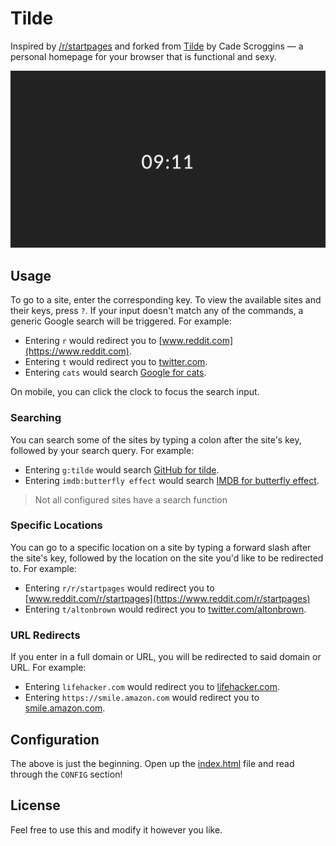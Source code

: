 # Tilde

Inspired by [/r/startpages](https://www.reddit.com/r/startpages) and forked from [Tilde](https://github.com/cadejscroggins/tilde) by Cade Scroggins — a personal homepage for your browser that is functional and sexy.

![Screenshot](SCREENSHOT.png?raw=true "Screenshot")

## Usage

To go to a site, enter the corresponding key. To view the available sites and their keys, press `?`. If your input doesn't match any of the commands, a generic Google search will be triggered. For example:

* Entering `r` would redirect you to [www.reddit.com](https://www.reddit.com).
* Entering `t` would redirect you to [twitter.com](https://twitter.com).
* Entering `cats` would search [Google for cats](https://encrypted.google.com/search?q=cats).

On mobile, you can click the clock to focus the search input.

### Searching

You can search some of the sites by typing a colon after the site's key, followed by your search query. For example:

* Entering `g:tilde` would search [GitHub for tilde](https://github.com/search?q=tilde).
* Entering `imdb:butterfly effect` would search [IMDB for butterfly effect](http://www.imdb.com/find?ref_=nv_sr_fn&q=butterfly%20effect).

> Not all configured sites have a search function

### Specific Locations

You can go to a specific location on a site by typing a forward slash after the site's key, followed by the location on the site you'd like to be redirected to. For example:

* Entering `r/r/startpages` would redirect you to [www.reddit.com/r/startpages](https://www.reddit.com/r/startpages)
* Entering `t/altonbrown` would redirect you to [twitter.com/altonbrown](https://twitter.com/altonbrown).

### URL Redirects

If you enter in a full domain or URL, you will be redirected to said domain or URL. For example:

* Entering `lifehacker.com` would redirect you to [lifehacker.com](http://lifehacker.com/).
* Entering `https://smile.amazon.com` would redirect you to [smile.amazon.com](https://smile.amazon.com/).

## Configuration

The above is just the beginning. Open up the [index.html](index.html) file and read through the `CONFIG` section!

## License

Feel free to use this and modify it however you like.
